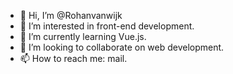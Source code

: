 - 👋 Hi, I’m @Rohanvanwijk
- 👀 I’m interested in front-end development.
- 🌱 I’m currently learning Vue.js.
- 💞️ I’m looking to collaborate on web development.
- 📫 How to reach me: mail.

